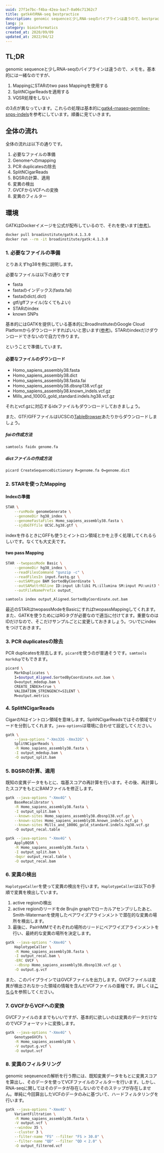 ```yaml
---
uuid: 27f1e7bc-f4ba-42ea-bac7-0a06c71362c7
title: gatk4のRNA-seq bestpractice
description: genomic sequenceと少しRNA-seqのパイプラインは違うので、bestpracticeをbashで実行するメモ
lang: ja
category: bioinformatics
created_at: 2020/09/09
updated_at: 2022/04/12
---
```


## TL;DR

genomic sequenceと少しRNA-seqのパイプラインは違うので、メモを。基本的には一緒なのですが、

1. MappingにSTARのtwo pass Mappingを使用する
2. SplitNCigarReadsを適用する
3. VQSR処理をしない

の3点が異なっています。これらの処理は基本的に[gatk4-rnaseq-germline-snps-indels](https://github.com/gatk-workflows/gatk4-rnaseq-germline-snps-indels)を参考にしています。順番に見ていきます。

## 全体の流れ

全体の流れは以下の通りです。

1. 必要なファイルの準備
2. Genomeへのmapping
3. PCR duplicatesの除去
4. SplitNCigarReads
5. BQSRの計算、適用
6. 変異の検出
7. GVCFからVCFへの変換
8. 変異のフィルター

## 環境

GATKはDockerイメージを公式が配布しているので、それを使います[[参考](https://gatk.broadinstitute.org/hc/en-us/articles/360035889991--How-to-Run-GATK-in-a-Docker-container)]。

```bash
docker pull broadinstitute/gatk:4.1.3.0
docker run --rm -it broadinstitute/gatk:4.1.3.0
```

### 1. 必要なファイルの準備

とりあえずhg38を例に説明します。

必要なファイルは以下の通りです

- fasta
- fastaのインデックス(fasta.fai)
- fastaのdict(.dict)
- gtf/gffファイル(なくてもよい)
- STARのindex
- known SNPs

基本的にはGATKを提供している基本的にBroadInstituteのGoogle Cloud Platformからダウンロードすればいいと思います([参考](https://gatk.broadinstitute.org/hc/en-us/articles/360035890811-Resource-bundle))。STARのindexだけダウンロードできないので自力で作ります。

ということで準備しています。

#### 必要なファイルのダウンロード

- Homo_sapiens_assembly38.fasta
- Homo_sapiens_assembly38.dict
- Homo_sapiens_assembly38.fasta.fai
- Homo_sapiens_assembly38.dbsnp138.vcf.gz
- Homo_sapiens_assembly38.known_indels.vcf.gz
- Mills_and_1000G_gold_standard.indels.hg38.vcf.gz

それとvcf.gzに対応するidxファイルもダウンロードしておきましょう。

また、GTF/GFFファイルはUCSCの[TableBrowser](http://genome.ucsc.edu/cgi-bin/hgTables?hgsid=702445431_Sfbmz6yeD2TAoJchOBdnJQOWBi7t&clade=mammal&org=Human&db=hg38&hgta_group=genes&hgta_track=refSeqComposite&hgta_table=0&hgta_regionType=genome&position=chr1%3A11102837-11267747&hgta_outputType=primaryTable&hgta_outFileName=UCSC.hg38.gtf.gz)あたりからダウンロードしましょう。

##### faiの作成方法

```bash
samtools faidx genome.fa
```

##### dictファイルの作成方法

```bash
picard CreateSequenceDictionary R=genome.fa O=genome.dict
```

### 2. STARを使ったMapping

#### Indexの準備

```bash
STAR \
    --runMode genomeGenerate \
    --genomeDir hg38_index \
    --genomeFastaFiles Homo_sapiens_assembly38.fasta \
    --sjdbGTFfile UCSC.hg38.gtf \
```

indexを作るときにGFFも使うとイントロン領域とかを上手く処理してくれるらしいです。なくても大丈夫です。

#### two pass Mapping

```bash
STAR --twopassMode Basic \
    --genomeDir hg38_index \
    --readFilesCommand "gunzip -c" \
    --readFilesIn input.fastq.gz \
    --outSAMtype BAM SortedByCoordinate \
    --outSAMattrRGline ID:input LB:lib1 PL:illumina SM:input PU:unit3 \
    --outFileNamePrefix output_

samtools index output_Aligned.SortedByCoordinate.out.bam
```

最近のSTARはtwopassModeをBasicにすればtwopassMappingしてくれます。また、GATKを使うためにはRGタグが必要なので適当に付けてます。重要なのはIDだけなので、そこだけサンプルごとに変更しておきましょう。ついでにindexをつけておきます。

### 3. PCR duplicatesの除去

PCR duplicatesを除去します。`picard`を使うのが普通そうです。`samtools markdup`でもできます。

```bash
picard \
    MarkDuplicates \
    I=$output_Aligned.SortedByCoordinate.out.bam \
    O=output_mdedup.bam \
    CREATE_INDEX=true \
    VALIDATION_STRINGENCY=SILENT \
    M=output.metrics
```

### 4. SplitNCigarReads

CigarのNはイントロン領域を意味します。SplitNCigarReadsではその領域でリードを分割してくれます。`java-options`は環境に合わせて設定してください。

```bash
gatk \
    --java-options "-Xms32G -Xmx32G" \
    SplitNCigarReads \
    -R Homo_sapiens_assembly38.fasta \
    -I output_mdedup.bam \
    -O output_split.bam
```

### 5. BQSRの計算、適用

既知の変異データをもとに、塩基スコアの再計算を行います。その後、再計算したスコアをもとにBAMファイルを修正します。

```bash
gatk --java-options "-Xmx4G" \
    BaseRecalibrator \
    -R Homo_sapiens_assembly38.fasta \
    -I output_split.bam \
    --known-sites Homo_sapiens_assembly38.dbsnp138.vcf.gz \
    --known-sites Homo_sapiens_assembly38.known_indels.vcf.gz \
    --known-sites Mills_and_1000G_gold_standard.indels.hg38.vcf.gz
    -O output_recal.table
```

```bash
gatk --java-options "-Xmx4G" \
    ApplyBQSR \
    -R Homo_sapiens_assembly38.fasta \
    -I output_split.bam \
    -bqsr output_recal.table \
    -O output_recal.bam
```

### 6. 変異の検出

`HaplotypeCaller`を使って変異の検出を行います。`HaplotypeCaller`は以下の手順で変異を検出しています。

1. active regionの検出
2. active regionのリードをde Brujin graphでローカルアセンブリしたあと、Smith-Watermanを使用したペアワイズアラインメントで潜在的な変異の場所を検出します。
3. 最後に、PairHMMでそれぞれの場所のリードにペアワイズアラインメントを行い、最終的な変異の場所を決定します。

```bash
gatk --java-options "-Xmx4G" \
    HaplotypeCaller \
    -R Homo_sapiens_assembly38.fasta \
    -I output_recal.bam \
    -ERC GVCF \
    --dbsnp Homo_sapiens_assembly38.dbsnp138.vcf.gz \
    -O output.g.vcf
```

また、このパイプラインではGVCFファイルを出力します。GVCFファイルは変異が検出されなかった領域の情報を含んだVCFファイルの亜種です。詳しくは[こちら](https://gatk.broadinstitute.org/hc/en-us/articles/360035531812-GVCF-Genomic-Variant-Call-Format)を参照してください。

### 7. GVCFからVCFへの変換

GVCFファイルのままでもいいですが、基本的に欲しいのは変異のデータだけなのでVCFフォーマットに変換します。

```bash
gatk --java-options "-Xmx4G" \
    GenotypeGVCFs \
    -R Homo_sapiens_assembly38 \
    -V output.g.vcf \
    -O output.vcf
```

### 8. 変異のフィルタリング

genomic seqeuenceの解析を行う際には、既知変異データをもとに変異スコアを算出し、そのデータを使ってVCFファイルのフィルターを行います。しかし、RNA-seqに関してはそのデータが存在しないのでそのステップが存在しません。単純に今回算出したVCFのデータのみに基づいて、ハードフィルタリングを行います。

```bash
gatk --java-options "-Xmx4G" \
    VariantFiltration \
    -R Homo_sapiens_assembly38.fasta \
    -V output.vcf \
    --window 35 \
    --cluster 3 \
    --filter-name "FS" --filter "FS > 30.0" \
    --filter-name "QD" --filter "QD < 2.0" \
    -O output_filtered.vcf
```
